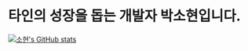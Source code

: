 # 타인의 성장을 돕는 개발자 박소현입니다.

[![소현's GitHub stats](https://github-readme-stats.vercel.app/api?username=Sarah-Sohyun-Park&theme=cobalt)](https://github.com/anuraghazra/github-readme-stats)
